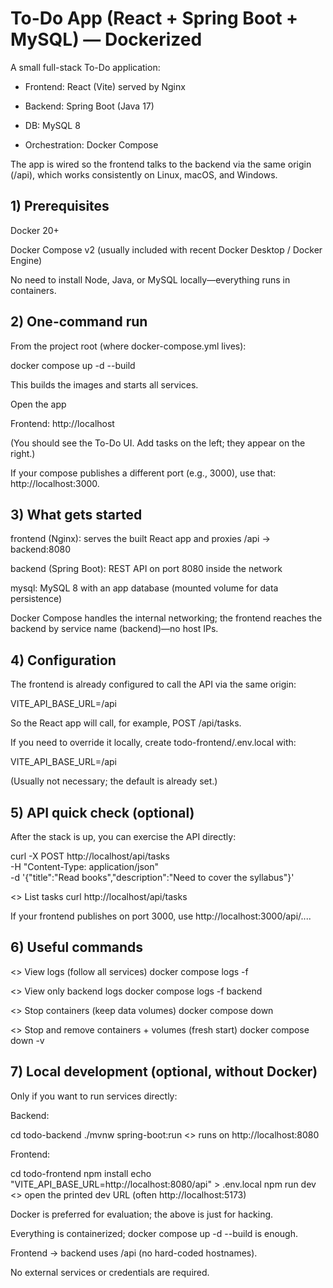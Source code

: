 # To-Do App (React + Spring Boot + MySQL) — Dockerized

A small full-stack To-Do application:

- Frontend: React (Vite) served by Nginx

- Backend: Spring Boot (Java 17)

- DB: MySQL 8

- Orchestration: Docker Compose

The app is wired so the frontend talks to the backend via the same origin (/api), which works consistently on Linux, macOS, and Windows.

## 1) Prerequisites

Docker 20+

Docker Compose v2 (usually included with recent Docker Desktop / Docker Engine)

No need to install Node, Java, or MySQL locally—everything runs in containers.

## 2) One-command run

From the project root (where docker-compose.yml lives):

docker compose up -d --build


This builds the images and starts all services.

Open the app

Frontend: http://localhost

(You should see the To-Do UI. Add tasks on the left; they appear on the right.)

If your compose publishes a different port (e.g., 3000), use that: http://localhost:3000.

## 3) What gets started

frontend (Nginx): serves the built React app and proxies /api → backend:8080

backend (Spring Boot): REST API on port 8080 inside the network

mysql: MySQL 8 with an app database (mounted volume for data persistence)

Docker Compose handles the internal networking; the frontend reaches the backend by service name (backend)—no host IPs.

## 4) Configuration

The frontend is already configured to call the API via the same origin:

VITE_API_BASE_URL=/api


So the React app will call, for example, POST /api/tasks.

If you need to override it locally, create todo-frontend/.env.local with:

VITE_API_BASE_URL=/api


(Usually not necessary; the default is already set.)

## 5) API quick check (optional)

After the stack is up, you can exercise the API directly:

[comment]: <> (Create a task)
curl -X POST http://localhost/api/tasks \
  -H "Content-Type: application/json" \
  -d '{"title":"Read books","description":"Need to cover the syllabus"}'

<> List tasks
curl http://localhost/api/tasks


If your frontend publishes on port 3000, use http://localhost:3000/api/....

## 6) Useful commands
<> View logs (follow all services)
docker compose logs -f

<> View only backend logs
docker compose logs -f backend

<> Stop containers (keep data volumes)
docker compose down

<> Stop and remove containers + volumes (fresh start)
docker compose down -v

## 7) Local development (optional, without Docker)

Only if you want to run services directly:

Backend:

cd todo-backend
./mvnw spring-boot:run
<> runs on http://localhost:8080


Frontend:

cd todo-frontend
npm install
echo "VITE_API_BASE_URL=http://localhost:8080/api" > .env.local
npm run dev
<> open the printed dev URL (often http://localhost:5173)


Docker is preferred for evaluation; the above is just for hacking.

Everything is containerized; docker compose up -d --build is enough.

Frontend → backend uses /api (no hard-coded hostnames).

No external services or credentials are required.
